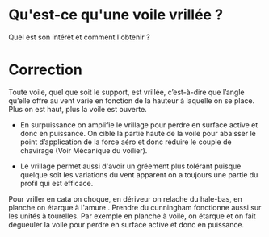 ﻿# Qu'est-ce qu'une voile vrillée ? 

Quel est son intérêt et comment l'obtenir ?

# Correction

Toute voile, quel que soit le support, est vrillée, c’est-à-dire que l’angle qu’elle offre au vent varie en fonction de la hauteur à laquelle on se place. Plus on est haut, plus la voile est ouverte. 

- En surpuissance on amplifie le vrillage pour perdre en surface active et donc en puissance. On cible la partie haute de la voile pour abaisser le point d’application de la force aéro et donc réduire le couple de chavirage (Voir Mécanique du voilier).

- Le vrillage permet aussi d'avoir un gréement plus tolérant puisque quelque soit les variations du vent apparent on a toujours une partie du profil qui est efficace.
  
Pour vriller en cata on choque, en dériveur on relache du hale-bas, en planche on étarque à l'amure . Prendre du cunningham fonctionne aussi sur les unités à tourelles.
Par exemple en planche à voile, on étarque et on fait dégueuler la voile pour perdre en surface active et donc en puissance.

